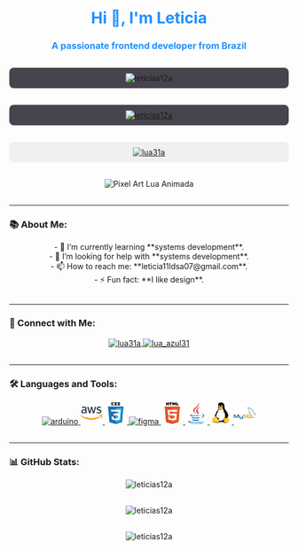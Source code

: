 <h1 align="center" style="color: #1E90FF; margin-bottom: 20px;">Hi 👋, I'm Leticia</h1>
<h3 align="center" style="color: #1E90FF; margin-bottom: 30px;">A passionate frontend developer from Brazil</h3>

<p align="center" style="margin-bottom: 30px; background-color: #47444D; padding: 10px; border-radius: 8px;"> 
  <img src="https://komarev.com/ghpvc/?username=leticias12a&label=Profile%20views&color=0e75b6&style=flat" alt="leticias12a" /> 
</p>

<p align="center" style="margin-bottom: 30px; background-color: #47444D; padding: 10px; border-radius: 8px;">
  <a href="https://github.com/ryo-ma/github-profile-trophy">
    <img src="https://github-profile-trophy.vercel.app/?username=leticias12a" alt="leticias12a" />
  </a>
</p>

<p align="center" style="margin-bottom: 30px; background-color: #f0f0f0; padding: 10px; border-radius: 8px;">
  <a href="https://twitter.com/lua31a" target="blank">
    <img src="https://img.shields.io/twitter/follow/lua31a?logo=twitter&style=for-the-badge" alt="lua31a" />
  </a>
</p>


<p align="center" style="margin-bottom: 30px;"> 
  <img src="https://images-wixmp-ed30a86b8c4ca887773594c2.wixmp.com/f/cf2836cb-5893-4a6c-b156-5a89d94fc721/dcar0ad-49bc59a6-3143-4093-af7a-3164ce60ca27.gif?token=eyJ0eXAiOiJKV1QiLCJhbGciOiJIUzI1NiJ9.eyJzdWIiOiJ1cm46YXBwOjdlMGQxODg5ODIyNjQzNzNhNWYwZDQxNWVhMGQyNmUwIiwiaXNzIjoidXJuOmFwcDo3ZTBkMTg4OTgyMjY0MzczYTVmMGQ0MTVlYTBkMjZlMCIsIm9iaiI6W1t7InBhdGgiOiJcL2ZcL2NmMjgzNmNiLTU4OTMtNGE2Yy1iMTU2LTVhODlkOTRmYzcyMVwvZGNhcjBhZC00OWJjNTlhNi0zMTQzLTQwOTMtYWY3YS0zMTY0Y2U2MGNhMjcuZ2lmIn1dXSwiYXVkIjpbInVybjpzZXJ2aWNlOmZpbGUuZG93bmxvYWQiXX0.9HVm9cQiCCZ2ADVVSRQ0l3NhbDtJZ_WY00ssmG2DjXE" alt="Pixel Art Lua Animada" width="400" />
</p>

---

### 📚 About Me:
<p align="center" style="margin-bottom: 30px;">
  - 🌱 I’m currently learning **systems development**.<br>
  - 🤝 I’m looking for help with **systems development**.<br>
  - 📫 How to reach me: **leticia11ldsa07@gmail.com**.<br>
  - ⚡ Fun fact: **I like design**.
</p>

---

### 🔗 Connect with Me:
<p align="center" style="margin-bottom: 30px;">
  <a href="https://twitter.com/lua31a" target="blank">
    <img align="center" src="https://raw.githubusercontent.com/rahuldkjain/github-profile-readme-generator/master/src/images/icons/Social/twitter.svg" alt="lua31a" height="30" width="40" />
  </a>
  <a href="https://instagram.com/lua_azul31" target="blank">
    <img align="center" src="https://raw.githubusercontent.com/rahuldkjain/github-profile-readme-generator/master/src/images/icons/Social/instagram.svg" alt="lua_azul31" height="30" width="40" />
  </a>
</p>

---

### 🛠️ Languages and Tools:
<p align="center" style="margin-bottom: 30px;">
  <a href="https://www.arduino.cc/" target="_blank" rel="noreferrer">
    <img src="https://cdn.worldvectorlogo.com/logos/arduino-1.svg" alt="arduino" width="40" height="40"/>
  </a>
  <a href="https://aws.amazon.com" target="_blank" rel="noreferrer">
    <img src="https://raw.githubusercontent.com/devicons/devicon/master/icons/amazonwebservices/amazonwebservices-original-wordmark.svg" alt="aws" width="40" height="40"/>
  </a>
  <a href="https://www.w3schools.com/css/" target="_blank" rel="noreferrer">
    <img src="https://raw.githubusercontent.com/devicons/devicon/master/icons/css3/css3-original-wordmark.svg" alt="css3" width="40" height="40"/>
  </a>
  <a href="https://www.figma.com/" target="_blank" rel="noreferrer">
    <img src="https://www.vectorlogo.zone/logos/figma/figma-icon.svg" alt="figma" width="40" height="40"/>
  </a>
  <a href="https://www.w3.org/html/" target="_blank" rel="noreferrer">
    <img src="https://raw.githubusercontent.com/devicons/devicon/master/icons/html5/html5-original-wordmark.svg" alt="html5" width="40" height="40"/>
  </a>
  <a href="https://www.java.com" target="_blank" rel="noreferrer">
    <img src="https://raw.githubusercontent.com/devicons/devicon/master/icons/java/java-original.svg" alt="java" width="40" height="40"/>
  </a>
  <a href="https://www.linux.org/" target="_blank" rel="noreferrer">
    <img src="https://raw.githubusercontent.com/devicons/devicon/master/icons/linux/linux-original.svg" alt="linux" width="40" height="40"/>
  </a>
  <a href="https://www.mysql.com/" target="_blank" rel="noreferrer">
    <img src="https://raw.githubusercontent.com/devicons/devicon/master/icons/mysql/mysql-original-wordmark.svg" alt="mysql" width="40" height="40"/>
  </a>
</p>

---

### 📊 GitHub Stats:
<p align="center" style="margin-bottom: 30px;">
  <img src="https://github-readme-stats.vercel.app/api/top-langs?username=leticias12a&show_icons=true&locale=en&layout=compact" alt="leticias12a" />
</p>

<p align="center" style="margin-bottom: 30px;">
  <img src="https://github-readme-stats.vercel.app/api?username=leticias12a&show_icons=true&locale=en" alt="leticias12a" />
</p>

<p align="center" style="margin-bottom: 30px;">
  <img src="https://github-readme-streak-stats.herokuapp.com/?user=leticias12a&" alt="leticias12a" />
</p>
